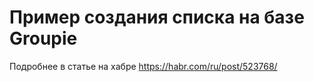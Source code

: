 # Пример создания списка на базе Groupie
Подробнее в статье на хабре https://habr.com/ru/post/523768/
